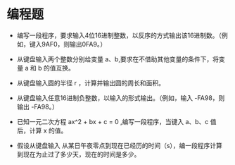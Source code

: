 # 编程题

* 编写一段程序，要求输入4位16进制整数，以反序的方式输出该16进制数。（例如，键入9AF0，则输出0FA9。）

* 从键盘输入两个整数分别给变量 a、b,要求在不借助其他变量的条件下，将变量 a 和 b 的值互换。

* 从键盘输入圆的半径 r ，计算并输出圆的周长和面积。

* 从键盘输入任意16进制负整数，以输入的形式输出。（例如，输入 -FA98，则输出 -FA98。）

* 已知一元二次方程 ax^2 + bx + c = 0 ,编写一段程序，当键入 a、b、c 值后，计算 x 的值。

* 假设从键盘输入 从某日午夜零点到现在已经历的时间（s），编一段程序计算到现在为止过了多少天，现在的时间是多少。

